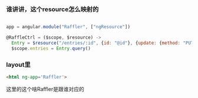 ### 谁讲讲，这个resource怎么映射的

```javascript

app = angular.module("Raffler", ["ngResource"])

@RaffleCtrl = ($scope, $resource) ->
  Entry = $resource("/entries/:id", {id: "@id"}, {update: {method: "PUT"}})
  $scope.entries = Entry.query()
```


### layout里

```html
<html ng-app='Raffler'>
```

这里的这个啥Raffler是跟谁对应的
